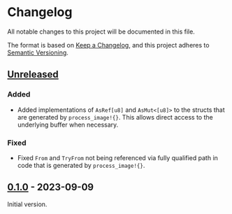 # Changelog

All notable changes to this project will be documented in this file.

The format is based on [Keep a Changelog](https://keepachangelog.com/en/1.0.0/),
and this project adheres to [Semantic Versioning](https://semver.org/spec/v2.0.0.html).

## [Unreleased]
### Added
- Added implementations of `AsRef[u8]` and `AsMut<[u8]>` to the structs that
  are generated by `process_image!{}`.  This allows direct access to the
  underlying buffer when necessary.

### Fixed
- Fixed `From` and `TryFrom` not being referenced via fully qualified path in
  code that is generated by `process_image!{}`.


## [0.1.0] - 2023-09-09
Initial version.

[unreleased]: https://github.com/rahix/process-image/compare/v0.1.0...HEAD
[0.1.0]: https://github.com/rahix/process-image/releases/tag/v0.1.0
